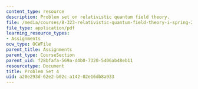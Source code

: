 ```yaml
---
content_type: resource
description: Problem set on relativistic quantum field theory.
file: /media/courses/8-323-relativistic-quantum-field-theory-i-spring-2008/a20e293d62e2b02ca14202e16db8a933_ft1ps04_08_1.pdf
file_type: application/pdf
learning_resource_types:
- Assignments
ocw_type: OCWFile
parent_title: Assignments
parent_type: CourseSection
parent_uid: f28bfafa-569a-d4b0-7320-5406ab48eb11
resourcetype: Document
title: Problem Set 4
uid: a20e293d-62e2-b02c-a142-02e16db8a933
---
```


